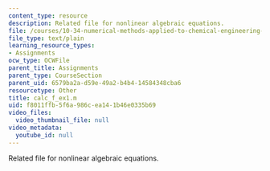 ```yaml
---
content_type: resource
description: Related file for nonlinear algebraic equations.
file: /courses/10-34-numerical-methods-applied-to-chemical-engineering-fall-2005/f8011ffb5f6a986cea141b46e0335b69_calc_f_ex1.m
file_type: text/plain
learning_resource_types:
- Assignments
ocw_type: OCWFile
parent_title: Assignments
parent_type: CourseSection
parent_uid: 6579ba2a-d59e-49a2-b4b4-14584348cba6
resourcetype: Other
title: calc_f_ex1.m
uid: f8011ffb-5f6a-986c-ea14-1b46e0335b69
video_files:
  video_thumbnail_file: null
video_metadata:
  youtube_id: null
---
```

Related file for nonlinear algebraic equations.

